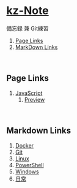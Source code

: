 ﻿# [kz-Note](https://kmkzyozora.github.io/kz-Note/)
備忘録 兼 Git練習<br>
1. [Page Links](#page-links)
1. [MarkDown Links](#markdown-links)
<br>

## Page Links
1. [JavaScript](https://github.com/KMKZYozora/kz-Note)
    1. [Preview](./src/jsPage/index.html)
<br>

## Markdown Links
1. [Docker](sub\Docker\README.md)
1. [Git](sub\Git\README.md)
1. [Linux](sub\Linux\README.md)
1. [PowerShell](sub\PowerShell\README.md)
1. [Windows](sub\Windows\README.md)
1. [日常](sub\日常\README.md)
<br>
